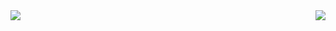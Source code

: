 <!-- ![GitHub Stats Card](https://github-readme-stats.vercel.app/api?username=N-Iwata&count_private=true&show_icons=true&theme=dracula)

![Top Languages Card](https://github-readme-stats.vercel.app/api/top-langs/?username=N-Iwata&theme=dracula)
 -->
<a href="https://github.com/anuraghazra/github-readme-stats">
  <img align="left" src="https://github-readme-stats.vercel.app/api?username=N-Iwata&count_private=true&show_icons=true&theme=dracula" />
</a>
<a href="https://github.com/anuraghazra/github-readme-stats">
  <img align="right" src="https://github-readme-stats.vercel.app/api/top-langs/?username=N-Iwata&theme=dracula&layout=compact" />
</a>
